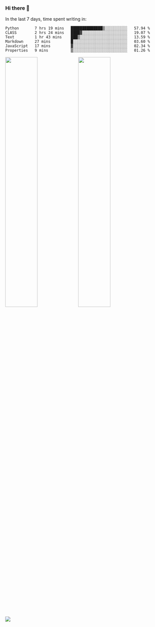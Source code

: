### Hi there 👋

In the last 7 days, time spent writing in:

<!--START_SECTION:waka-->

```text
Python       7 hrs 19 mins   ██████████████▒░░░░░░░░░░   57.94 %
CLASS        2 hrs 24 mins   ████▓░░░░░░░░░░░░░░░░░░░░   19.07 %
Text         1 hr 43 mins    ███▒░░░░░░░░░░░░░░░░░░░░░   13.59 %
Markdown     27 mins         █░░░░░░░░░░░░░░░░░░░░░░░░   03.60 %
JavaScript   17 mins         ▓░░░░░░░░░░░░░░░░░░░░░░░░   02.34 %
Properties   9 mins          ▒░░░░░░░░░░░░░░░░░░░░░░░░   01.26 %
```

<!--END_SECTION:waka-->

<img src="https://wakatime.com/share/@jimtje/5d0c92de-08f8-4a72-8f2f-6a9693d1e318.svg" width=45% height=45%> <img src="https://wakatime.com/share/@jimtje/501498ae-bda5-4da7-a89d-b40bcdd5556d.svg" width=45% height=45%>

![](https://hit.yhype.me/github/profile?user_id=43537315)

